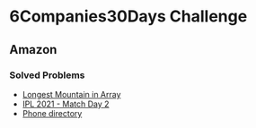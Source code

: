 # 6Companies30Days Challenge
## Amazon

### Solved Problems

- [Longest Mountain in Array](./longest-mountain-in-array.md)
- [IPL 2021 - Match Day 2](./ipl-2021-match-day-2.md)
- [Phone directory](./phone-directory.md)